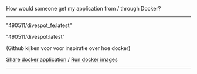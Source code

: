How would someone get my application from / through Docker?

----------------------------------------------------------------------------------------------------------------------------------------------------------------------
"490511/divespot_fe:latest"

"490511/divespot:latest"

(Github kijken voor voor inspiratie over hoe docker)

[Share docker application](https://docs.docker.com/get-started/04_sharing_app/) /
[Run docker images](https://www.stacksimplify.com/aws-eks/docker-basics/get-docker-image-from-docker-hub-and-run-/)

----------------------------------------------------------------------------------------------------------------------------------------------------------------------
